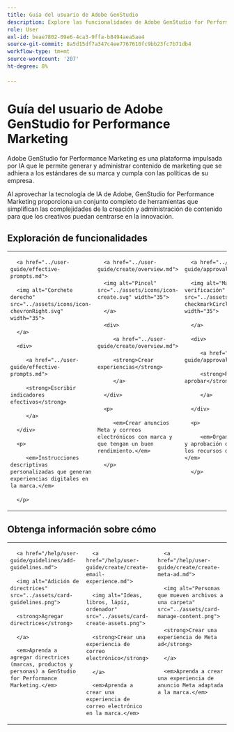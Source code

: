 ```yaml
---
title: Guía del usuario de Adobe GenStudio
description: Explore las funcionalidades de Adobe GenStudio for Performance Marketing. Aprenda a crear recursos en la marca, generar variaciones y optimizar experiencias.
role: User
exl-id: beae7802-09e6-4ca3-9ffa-b8494aea5ae4
source-git-commit: 8a5d15df7a347c4ee7767610fc9bb23fc7b71db4
workflow-type: tm+mt
source-wordcount: '207'
ht-degree: 8%

---
```


# Guía del usuario de Adobe GenStudio for Performance Marketing

Adobe GenStudio for Performance Marketing es una plataforma impulsada por IA que le permite generar y administrar contenido de marketing que se adhiera a los estándares de su marca y cumpla con las políticas de su empresa.

Al aprovechar la tecnología de IA de Adobe, GenStudio for Performance Marketing proporciona un conjunto completo de herramientas que simplifican las complejidades de la creación y administración de contenido para que los creativos puedan centrarse en la innovación.

## Exploración de funcionalidades

<table style="table-layout:fixed">

<tr style="border: 0;">

   <td valign="top">

      <a href="../user-guide/effective-prompts.md">

      <img alt="Corchete derecho" src="../assets/icons/icon-chevronRight.svg" width="35">

      </a>

      <div>

         <a href="../user-guide/effective-prompts.md">

         <strong>Escribir indicadores efectivos</strong>

         </a>

      </div>

      <p>

         <em>Instrucciones descriptivas personalizadas que generan experiencias digitales en la marca.</em>

      </p>

   </td>

   <td valign="top">

      <a href="../user-guide/create/overview.md">

      <img alt="Pincel" src="../assets/icons/icon-create.svg" width="35">

      </a>

      <div>

         <a href="../user-guide/create/overview.md">

         <strong>Crear experiencias</strong>

         </a>

      </div>

      <p>

         <em>Crear anuncios Meta y correos electrónicos con marca y que tengan un buen rendimiento.</em>

      </p>

   </td>

   <td valign="top">

      <a href="../user-guide/approvals/overview.md">

      <img alt="Marca de verificación" src="../assets/icons/icon-checkmarkCircle.svg" width="35">

      </a>

      <div>

         <a href="../user-guide/approvals/overview.md">

         <strong>Revisar y aprobar</strong>

         </a>

      </div>

      <p>

         <em>Organice la revisión y aprobación optimizadas de los recursos de marketing.</em>

      </p>

   </td>

   <td valign="top">

      <a href="../user-guide/content/overview.md">

      <img alt="Cuadrícula" src="../assets/icons/icon-images.svg" width="35">

      </a>

      <div>

         <a href="../user-guide/content/overview.md">

         <strong>Administrar contenido</strong>

         </a>

      </div>

      <p>

         <em>Busque, administre y vuelva a utilizar contenido manteniendo las directrices de marca.</em>

      </p>

   </td>

   <td valign="top">

      <a href="../user-guide/insights/overview.md">

      <img alt="Gráfico" src="../assets/icons/icon-dataAnalytics.svg" width="35">

      </a>

      <div>

         <a href="../user-guide/insights/overview.md">

         <strong>Ver información</strong>

         </a>

      </div>

      <p>

         <em>Analizar la eficacia del contenido de los canales de medios pagados.</em>

      </p>

   </td>

</tr>

</table>

## Obtenga información sobre cómo

<table style="table-layout:fixed">

<td valign="top">

   <div>

      <a href="/help/user-guide/guidelines/add-guidelines.md">

      <img alt="Adición de directrices" src="../assets/card-guidelines.png">

      <strong>Agregar directrices</strong>

      </a>

   </div>

   <p>

      <em>Aprenda a agregar directrices (marcas, productos y personas) a GenStudio for Performance Marketing.</em>

   </p>

</td>

<td valign="top">

   <div>

      <a href="/help/user-guide/create/create-email-experience.md">

      <img alt="Ideas, libros, lápiz, ordenador" src="../assets/card-create-assets.png">

      <strong>Crear una experiencia de correo electrónico</strong>

      </a>

   </div>

   <p>

      <em>Aprenda a crear una experiencia de correo electrónico en la marca.</em>

   </p>

</td>

<td valign="top">

   <div>

      <a href="/help/user-guide/create/create-meta-ad.md">

      <img alt="Personas que mueven archivos a una carpeta" src="../assets/card-manage-content.png">

      <strong>Crear una experiencia de Meta ad</strong>

      </a>

   </div>

   <p>

      <em>Aprenda a crear una experiencia de anuncio Meta adaptada a la marca.</em>

   </p>

</td>

</table>
